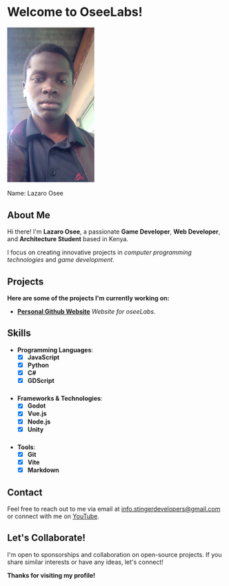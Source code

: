 # Welcome to OseeLabs!

<img src="assets/profile.png" alt="OseeLabs Logo" width="40%" style="
max-width: 100%;
align-self: center;
margin: auto;
padding: auto;
place-self: center;
justify-content: center;
"/>
<caption>Name: Lazaro Osee</caption>

## About Me
Hi there! I'm __Lazaro Osee__, a passionate __Game Developer__, __Web Developer__, and __Architecture Student__ based in Kenya. 

I focus on creating innovative projects in _computer programming technologies_ and _game development_.

## Projects
**Here are some of the projects I'm currently working on:**

- **[Personal Github Website](https://oseelabs.github.io)**
     *Website for oseeLabs.*

## Skills
- **Programming Languages**:
    - [x] **JavaScript**
    - [x] **Python**
    - [x] **C#**
    - [x] **GDScript**
#####
- **Frameworks & Technologies**:
    - [x] **Godot**
    - [x] **Vue.js**
    - [x] **Node.js** 
    - [x] **Unity**
#####
- **Tools**:
    - [x] **Git**
    - [x] **Vite**
    - [x] **Markdown**
###

## Contact
Feel free to reach out to me via email at [info.stingerdevelopers@gmail.com](mailto:info.stingerdevelopers@gmail.com) 
or connect with me on [YouTube](https://www.youtube.com/@lazosee).

## Let's Collaborate!
I'm open to sponsorships and collaboration on open-source projects. If you share similar interests or have any ideas, let's connect!

**Thanks for visiting my profile!**

